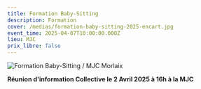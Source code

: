 ```yaml
---
title: Formation Baby-Sitting
description: Formation
cover: /medias/formation-baby-sitting-2025-encart.jpg
event_time: 2025-04-07T10:00:00.000Z
lieu: MJC
prix_libre: false
---
```

![Formation Baby-Sitting / MJC Morlaix](/medias/formation-baby-sitting-2025.jpg "Formation Baby-Sitting / MJC Morlaix")

**Réunion d'information Collective le 2 Avril 2025 à 16h à la MJC**